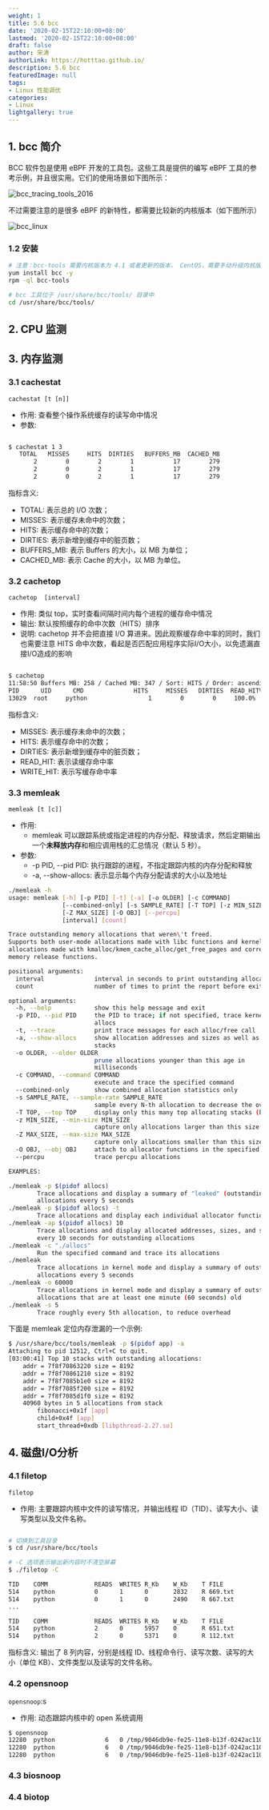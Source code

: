 ```yaml
---
weight: 1
title: 5.6 bcc
date: '2020-02-15T22:10:00+08:00'
lastmod: '2020-02-15T22:10:00+08:00'
draft: false
author: 宋涛
authorLink: https://hotttao.github.io/
description: 5.6 bcc
featuredImage: null
tags:
- Linux 性能调优
categories:
- Linux
lightgallery: true
---
```


<!-- more -->


## 1. bcc 简介
BCC 软件包是使用 eBPF 开发的工具包。这些工具是提供的编写 eBPF 工具的参考示例，并且很实用。它们的使用场景如下图所示：

![bcc_tracing_tools_2016](/images/linux_pf/bcc_tracing_tools_2016.png)

不过需要注意的是很多 eBPF 的新特性，都需要比较新的内核版本（如下图所示）

![bcc_linux](/images/linux_pf/bcc_linux.png)

### 1.2 安装
```bash
# 注意：bcc-tools 需要内核版本为 4.1 或者更新的版本， CentOS，需要手动升级内核版本后再安装。
yum install bcc -y
rpm -ql bcc-tools

# bcc 工具位于 /usr/share/bcc/tools/ 目录中
cd /usr/share/bcc/tools/
```

## 2. CPU 监测

## 3. 内存监测
### 3.1 cachestat
`cachestat [t [n]]`
- 作用: 查看整个操作系统缓存的读写命中情况
- 参数:

```bash

$ cachestat 1 3
   TOTAL   MISSES     HITS  DIRTIES   BUFFERS_MB  CACHED_MB
       2        0        2        1           17        279
       2        0        2        1           17        279
       2        0        2        1           17        279 
```

指标含义:
- TOTAL: 表示总的 I/O 次数；
- MISSES: 表示缓存未命中的次数；
- HITS: 表示缓存命中的次数；
- DIRTIES: 表示新增到缓存中的脏页数；
- BUFFERS_MB: 表示 Buffers 的大小，以 MB 为单位；
- CACHED_MB: 表示 Cache 的大小，以 MB 为单位。

### 3.2 cachetop
`cachetop  [interval]`
- 作用: 类似 top，实时查看间隔时间内每个进程的缓存命中情况
- 输出: 默认按照缓存的命中次数（HITS）排序
- 说明: cachetop 并不会把直接 I/O 算进来。因此观察缓存命中率的同时，我们也需要注意 HITS 命中次数，看起是否匹配应用程序实际I/O大小，以免遗漏直接I/O造成的影响

```bash

$ cachetop
11:58:50 Buffers MB: 258 / Cached MB: 347 / Sort: HITS / Order: ascending
PID      UID      CMD              HITS     MISSES   DIRTIES  READ_HIT%  WRITE_HIT%
13029  root     python                 1        0        0     100.0%       0.0%
```
指标含义:
- MISSES: 表示缓存未命中的次数；
- HITS: 表示缓存命中的次数；
- DIRTIES: 表示新增到缓存中的脏页数；
- READ_HIT: 表示读缓存命中率
- WRITE_HIT: 表示写缓存命中率


### 3.3 memleak
`memleak [t [c]]`
- 作用: 
    - memleak 可以跟踪系统或指定进程的内存分配、释放请求，然后定期输出一个**未释放内存**和相应调用栈的汇总情况（默认 5 秒）。
- 参数:
    - -p PID, --pid PID: 执行跟踪的进程，不指定跟踪内核的内存分配和释放
    - -a, --show-allocs: 表示显示每个内存分配请求的大小以及地址


```bash
./memleak -h
usage: memleak [-h] [-p PID] [-t] [-a] [-o OLDER] [-c COMMAND]
               [--combined-only] [-s SAMPLE_RATE] [-T TOP] [-z MIN_SIZE]
               [-Z MAX_SIZE] [-O OBJ] [--percpu]
               [interval] [count]

Trace outstanding memory allocations that weren\'t freed.
Supports both user-mode allocations made with libc functions and kernel-mode
allocations made with kmalloc/kmem_cache_alloc/get_free_pages and corresponding
memory release functions.

positional arguments:
  interval              interval in seconds to print outstanding allocations
  count                 number of times to print the report before exiting

optional arguments:
  -h, --help            show this help message and exit
  -p PID, --pid PID     the PID to trace; if not specified, trace kernel
                        allocs
  -t, --trace           print trace messages for each alloc/free call
  -a, --show-allocs     show allocation addresses and sizes as well as call
                        stacks
  -o OLDER, --older OLDER
                        prune allocations younger than this age in
                        milliseconds
  -c COMMAND, --command COMMAND
                        execute and trace the specified command
  --combined-only       show combined allocation statistics only
  -s SAMPLE_RATE, --sample-rate SAMPLE_RATE
                        sample every N-th allocation to decrease the overhead
  -T TOP, --top TOP     display only this many top allocating stacks (by size)
  -z MIN_SIZE, --min-size MIN_SIZE
                        capture only allocations larger than this size
  -Z MAX_SIZE, --max-size MAX_SIZE
                        capture only allocations smaller than this size
  -O OBJ, --obj OBJ     attach to allocator functions in the specified object
  --percpu              trace percpu allocations

EXAMPLES:

./memleak -p $(pidof allocs)
        Trace allocations and display a summary of "leaked" (outstanding)
        allocations every 5 seconds
./memleak -p $(pidof allocs) -t
        Trace allocations and display each individual allocator function call
./memleak -ap $(pidof allocs) 10
        Trace allocations and display allocated addresses, sizes, and stacks
        every 10 seconds for outstanding allocations
./memleak -c "./allocs"
        Run the specified command and trace its allocations
./memleak
        Trace allocations in kernel mode and display a summary of outstanding
        allocations every 5 seconds
./memleak -o 60000
        Trace allocations in kernel mode and display a summary of outstanding
        allocations that are at least one minute (60 seconds) old
./memleak -s 5
        Trace roughly every 5th allocation, to reduce overhead

```

下面是 memleak 定位内存泄漏的一个示例:
```bash
$ /usr/share/bcc/tools/memleak -p $(pidof app) -a
Attaching to pid 12512, Ctrl+C to quit.
[03:00:41] Top 10 stacks with outstanding allocations:
    addr = 7f8f70863220 size = 8192
    addr = 7f8f70861210 size = 8192
    addr = 7f8f7085b1e0 size = 8192
    addr = 7f8f7085f200 size = 8192
    addr = 7f8f7085d1f0 size = 8192
    40960 bytes in 5 allocations from stack
        fibonacci+0x1f [app]
        child+0x4f [app]
        start_thread+0xdb [libpthread-2.27.so] 
```

## 4. 磁盘I/O分析
### 4.1 filetop
`filetop`
- 作用: 主要跟踪内核中文件的读写情况，并输出线程 ID（TID）、读写大小、读写类型以及文件名称。

```bash

# 切换到工具目录 
$ cd /usr/share/bcc/tools 

# -C 选项表示输出新内容时不清空屏幕 
$ ./filetop -C 

TID    COMM             READS  WRITES R_Kb    W_Kb    T FILE 
514    python           0      1      0       2832    R 669.txt 
514    python           0      1      0       2490    R 667.txt 
...

TID    COMM             READS  WRITES R_Kb    W_Kb    T FILE 
514    python           2      0      5957    0       R 651.txt 
514    python           2      0      5371    0       R 112.txt 
```
 指标含义: 输出了 8 列内容，分别是线程 ID、线程命令行、读写次数、读写的大小（单位 KB）、文件类型以及读写的文件名称。

### 4.2 opensnoop
`opensnoop`:s
- 作用: 动态跟踪内核中的 open 系统调用

```bash
$ opensnoop 
12280  python              6   0 /tmp/9046db9e-fe25-11e8-b13f-0242ac110002/650.txt 
12280  python              6   0 /tmp/9046db9e-fe25-11e8-b13f-0242ac110002/651.txt 
12280  python              6   0 /tmp/9046db9e-fe25-11e8-b13f-0242ac110002/652.txt 
```

### 4.3 biosnoop

### 4.4 biotop